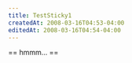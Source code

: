```yaml
---
title: TestSticky1
createdAt: 2008-03-16T04:53-04:00
editedAt: 2008-03-16T04:54-04:00
---
```


== hmmm... ==

